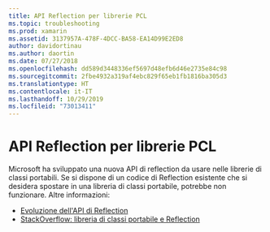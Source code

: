 ```yaml
---
title: API Reflection per librerie PCL
ms.topic: troubleshooting
ms.prod: xamarin
ms.assetid: 3137957A-478F-4DCC-BA58-EA14D99E2ED8
author: davidortinau
ms.author: daortin
ms.date: 07/27/2018
ms.openlocfilehash: dd589d3448336ef5697d48efb6d46e2735e84c98
ms.sourcegitcommit: 2fbe4932a319af4ebc829f65eb1fb1816ba305d3
ms.translationtype: HT
ms.contentlocale: it-IT
ms.lasthandoff: 10/29/2019
ms.locfileid: "73013411"
---
```

# <a name="pcl-reflection-api"></a>API Reflection per librerie PCL

Microsoft ha sviluppato una nuova API di reflection da usare nelle librerie di classi portabili. Se si dispone di un codice di Reflection esistente che si desidera spostare in una libreria di classi portabile, potrebbe non funzionare. Altre informazioni:

- [Evoluzione dell'API di Reflection](https://devblogs.microsoft.com/dotnet/evolving-the-reflection-api/)
- [StackOverflow: libreria di classi portabile e Reflection](https://stackoverflow.com/questions/14061291/portable-class-library-and-reflection)
